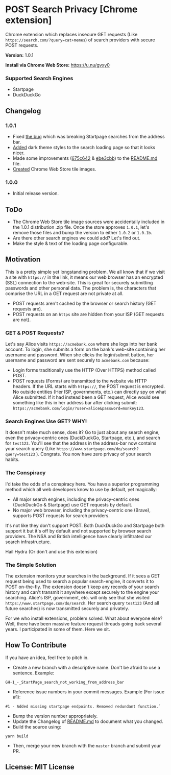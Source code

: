 # POST Search Privacy [Chrome extension]

Chrome extension which replaces insecure GET requests (Like `https://search.com/?query=cat+memes`) of search providers with secure POST requests.

**Version:** 1.0.1

**Install via Chrome Web Store:** https://u.nu/gvxy0

### Supported Search Engines

- Startpage
- DuckDuckGo

## Changelog

### 1.0.1

- Fixed [the bug](https://github.com/TensorTom/POST-Search-Privacy/issues/1) which was breaking Startpage searches from the address bar.
- [Added](https://github.com/TensorTom/POST-Search-Privacy/commit/89ef531922034bf83e1f29e5051a3484ffb4b595) dark theme styles to the search loading page so that it looks nicer.
- Made some improvements ([675c642](https://github.com/TensorTom/POST-Search-Privacy/commit/675c642f205f3fddf7968579be1940ceb9f138ca) & [ebe3cbb](https://github.com/TensorTom/POST-Search-Privacy/commit/ebe3cbb9bd0ad7e56ebf404aa5dd56b4a157ce45)) to the [README.md](https://github.com/TensorTom/POST-Search-Privacy/blob/master/README.md) file.
- [Created](https://github.com/TensorTom/POST-Search-Privacy/commit/2c97460576cc8ea7da6e983a3421cfb8cdfe695c) Chrome Web Store tile images.

### 1.0.0

- Initial release version.

## ToDo

- The Chrome Web Store tile image sources were accidentally included in the 1.0.1 distribution .zip file. Once the store approves `1.0.1`, let's remove those files and bump the version to either `1.0.2` or `1.0.1b`.
- Are there other search engines we could add? Let's find out.
- Make the style & text of the loading page configurable.

## Motivation

This is a pretty simple yet longstanding problem. We all know that if we visit a site with `https://` in the link, it means our web browser has an encrypted (SSL) connection to the web-site. This is great for securely submitting passwords and other personal data. The problem is, the characters that comprise the URL in a GET request are not private at all.

- POST requests aren't cached by the browser or search history (GET requests are).
- POST requests on an `https` site are hidden from your ISP (GET requests are not).

### GET & POST Requests?

Let's say Alice visits `https://acmebank.com` where she logs into her bank account. To login, she submits a form on the bank's web-site containing her username and password. When she clicks the login/submit button, her username and password are sent securely to `acmebank.com` because:

-   Login forms traditionally use the HTTP (Over HTTPS) method called POST.
-   POST requests (Forms) are transmitted to the website via HTTP headers. If the URL starts with `https://`, the POST request is encrypted. No outside entities (Her ISP, governments, etc.) can directly spy on what Alice submitted. If it had instead been a GET request, Alice would see something like this in her address bar after clicking submit: `https://acmebank.com/login/?user=alice&password=monkey123`.

### Search Engines Use GET? WHY!

It doesn't make much sense, does it? Go to just about any search engine, even the privacy-centric ones (DuckDuckGo, Startpage, etc.), and search for `test123`. You'll see that the address in the address-bar now contains your search query (Like `https://www.startpage.com/do/search?query=test123` ). Congrats. You now have zero privacy of your search habits.

### The Conspiracy

I'd take the odds of a conspiracy here. You have a superior programming method which all web developers know to use by default, yet magically:

- All major search engines, including  the privacy-centric ones (DuckDuckGo & Startpage) use GET requests by default.
- No major web browser, including the privacy-centric one (Brave), supports POST requests for search providers.

It's not like they don't support POST. Both DuckDuckGo and Startpage both support it but it's off by default and not supported by browser search providers. The NSA and British intelligence have clearly infiltrated our search infrastructure.

Hail Hydra (Or don't and use this extension)

### The Simple Solution

The extension monitors your searches in the background. If it sees a GET request being used to search a popular search-engine, it converts it to POST on-the-fly. The extension doesn't keep any records of your search history and can't transmit it anywhere except securely to the engine your searching. Alice's ISP, government, etc. will only see that she visited `https://www.startpage.com/do/search`. Her search query `test123` (And all future searches) is now transmitted securely and privately.

For we who install extensions, problem solved. What about everyone else? Well, there have been massive feature request threads going back several years. I participated in some of them. Here we sit.

## How To Contribute

If you have an idea, feel free to pitch in.

- Create a new branch with a descriptive name. Don't be afraid to use a sentence. Example:

```
GH-1_-_StartPage_search_not_working_from_address_bar
```

- Reference issue numbers in your commit messages. Example (For issue #1):

```
#1 - Added missing startpage endpoints. Removed redundant function.`
```

- Bump the version number appropriately.
- Update the Changelog of [README.md](https://github.com/TensorTom/POST-Search-Privacy/blob/master/README.md) to document what you changed.
- Build the source using:

`yarn build`

- Then, merge your new branch with the `master` branch and submit your PR.

## License: MIT License
